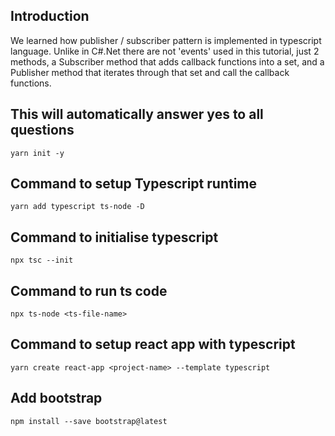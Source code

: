 ## Introduction
We learned how publisher / subscriber pattern is implemented in typescript language. Unlike in C#.Net there are not 'events' used in this tutorial, just 2 methods,
a Subscriber method that adds callback functions into a set, and a Publisher method that iterates through that set and call the callback functions.

## This will automatically answer yes to all questions
```
yarn init -y
```

## Command to setup Typescript runtime
```
yarn add typescript ts-node -D
```

## Command to initialise typescript
```
npx tsc --init
```

## Command to run ts code
```
npx ts-node <ts-file-name>
```

## Command to setup react app with typescript
```
yarn create react-app <project-name> --template typescript
```

## Add bootstrap
```
npm install --save bootstrap@latest
```



